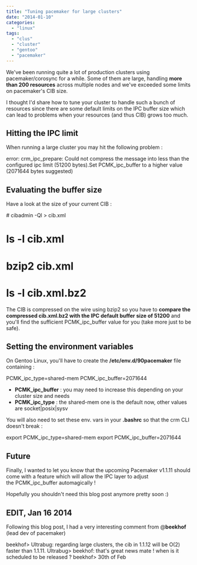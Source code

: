 ```yaml
---
title: "Tuning pacemaker for large clusters"
date: "2014-01-10"
categories: 
  - "linux"
tags: 
  - "clus"
  - "cluster"
  - "gentoo"
  - "pacemaker"
---
```


We've been running quite a lot of production clusters using pacemaker/corosync for a while. Some of them are large, handling **more than 200 resources** across multiple nodes and we've exceeded some limits on pacemaker's CIB size.

I thought I'd share how to tune your cluster to handle such a bunch of resources since there are some default limits on the IPC buffer size which can lead to problems when your resources (and thus CIB) grows too much.

## Hitting the IPC limit

When running a large cluster you may hit the following problem :

error: crm\_ipc\_prepare: Could not compress the message into less than the configured ipc limit (51200 bytes).Set PCMK\_ipc\_buffer to a higher value (2071644 bytes suggested)

## Evaluating the buffer size

Have a look at the size of your current CIB :

\# cibadmin -Ql > cib.xml
# ls -l cib.xml
# bzip2 cib.xml
# ls -l cib.xml.bz2

The CIB is compressed on the wire using bzip2 so you have to **compare the compressed cib.xml.bz2 with the IPC default buffer size of 51200** and you'll find the sufficient PCMK\_ipc\_buffer value for you (take more just to be safe).

## Setting the environment variables

On Gentoo Linux, you'll have to create the **/etc/env.d/90pacemaker** file containing :

PCMK\_ipc\_type=shared-mem
PCMK\_ipc\_buffer=2071644

- **PCMK\_ipc\_buffer** : you may need to increase this depending on your cluster size and needs
- **PCMK\_ipc\_type** : the shared-mem one is the default now, other values are socket|posix|sysv

You will also need to set these env. vars in your **.bashrc** so that the crm CLI doesn't break :

export PCMK\_ipc\_type=shared-mem
export PCMK\_ipc\_buffer=2071644

## Future

Finally, I wanted to let you know that the upcoming Pacemaker v1.1.11 should come with a feature which will allow the IPC layer to adjust the PCMK\_ipc\_buffer automagically !

Hopefully you shouldn't need this blog post anymore pretty soon :)

## EDIT, Jan 16 2014

Following this blog post, I had a very interesting comment from @**beekhof** (lead dev of pacemaker)

beekhof> Ultrabug: regarding large clusters, the cib in 1.1.12 will be O(2) faster than 1.1.11.
Ultrabug> beekhof: that's great news mate ! when is it scheduled to be released ?
beekhof> 30th of Feb
